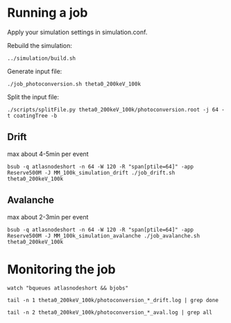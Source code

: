 # Running a job

Apply your simulation settings in simulation.conf.

Rebuild the simulation:

`../simulation/build.sh`

Generate input file:

`./job_photoconversion.sh theta0_200keV_100k`

Split the input file:

`./scripts/splitFile.py theta0_200keV_100k/photoconversion.root -j 64 -t coatingTree -b`

## Drift 
max about 4-5min per event

`bsub -q atlasnodeshort -n 64 -W 120 -R "span[ptile=64]" -app Reserve500M -J MM_100k_simulation_drift ./job_drift.sh theta0_200keV_100k`

## Avalanche
max about 2-3min per event

`bsub -q atlasnodeshort -n 64 -W 120 -R "span[ptile=64]" -app Reserve500M -J MM_100k_simulation_avalanche ./job_avalanche.sh theta0_200keV_100k`

# Monitoring the job

`watch "bqueues atlasnodeshort && bjobs"`

`tail -n 1 theta0_200keV_100k/photoconversion_*_drift.log | grep done`

`tail -n 2 theta0_200keV_100k/photoconversion_*_aval.log | grep all`
